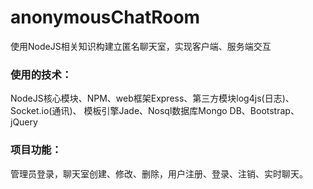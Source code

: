 # anonymousChatRoom
使用NodeJS相关知识构建立匿名聊天室，实现客户端、服务端交互

### 使用的技术：

NodeJS核心模块、NPM、web框架Express、第三方模块log4js(日志)、Socket.io(通讯)、
模板引擎Jade、Nosql数据库Mongo DB、Bootstrap、jQuery

### 项目功能：

管理员登录，聊天室创建、修改、删除，用户注册、登录、注销、实时聊天。

